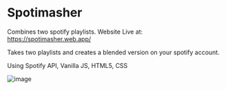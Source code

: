 # Spotimasher
Combines two spotify playlists. Website Live at: https://spotimasher.web.app/

Takes two playlists and creates a blended version on your spotify account. 

Using Spotify API, Vanilla JS, HTML5, CSS

![image](https://github.com/Dryd33n/Spotimasher/assets/31601254/6654d393-65e1-46c6-b8c3-5eee486c29a8)

